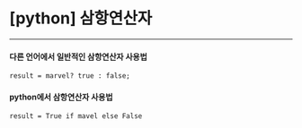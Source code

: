 # [python] 삼항연산자

---

#### __다른 언어에서 일반적인 삼항연산자 사용법__
```
result = marvel? true : false;
```

#### __python에서 삼항연산자 사용법__
```
result = True if mavel else False
```
